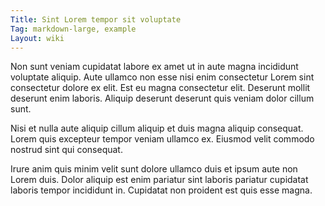 ```yaml
---
Title: Sint Lorem tempor sit voluptate
Tag: markdown-large, example
Layout: wiki
---
```

Non sunt veniam cupidatat labore ex amet ut in aute magna incididunt voluptate aliquip. Aute ullamco non esse nisi enim consectetur Lorem sint consectetur dolore ex elit. Est eu magna consectetur elit. Deserunt mollit deserunt enim laboris. Aliquip deserunt deserunt quis veniam dolor cillum sunt.

Nisi et nulla aute aliquip cillum aliquip et duis magna aliquip consequat. Lorem quis excepteur tempor veniam ullamco ex. Eiusmod velit commodo nostrud sint qui consequat.

Irure anim quis minim velit sunt dolore ullamco duis et ipsum aute non Lorem duis. Dolor aliquip est enim pariatur sint laboris pariatur cupidatat laboris tempor incididunt in. Cupidatat non proident est quis esse magna.